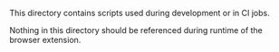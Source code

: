 This directory contains scripts used during development or in CI jobs.

Nothing in this directory should be referenced during runtime of the browser extension.
